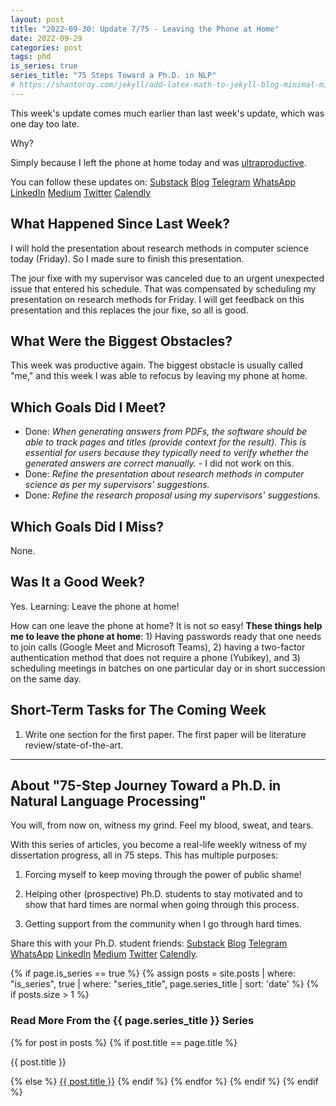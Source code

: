 ```yaml
---
layout: post
title: "2022-09-30: Update 7/75 - Leaving the Phone at Home"
date: 2022-09-29
categories: post
tags: phd
is_series: true
series_title: "75 Steps Toward a Ph.D. in NLP"
# https://shantoroy.com/jekyll/add-latex-math-to-jekyll-blog-minimal-mistakes/
---
```

<script type="text/javascript" async
    src="https://cdnjs.cloudflare.com/ajax/libs/mathjax/2.7.6/MathJax.js?config=TeX-MML-AM_CHTML">
</script>

<script type="text/x-mathjax-config">
    MathJax.Hub.Config({
        extensions: ["tex2jax.js"],
        jax: ["input/TeX", "output/HTML-CSS"],
        tex2jax: {
        inlineMath: [ ['$','$'], ["\\(","\\)"] ],
        displayMath: [ ['$$','$$'], ["\\[","\\]"] ],
        processEscapes: true
        },
        "HTML-CSS": { availableFonts: ["TeX"] }
    });
</script>

This week's update comes much earlier than last week's update, which was one day too late.

Why?

Simply because I left the phone at home today and was [ultraproductive](https://www.linkedin.com/posts/christianpoensgen_we-use-our-phones-from-the-moment-we-wake-activity-6938049822918651904-nBiJ?utm_source=share&utm_medium=member_desktop).

You can follow these updates on: [Substack](https://nlpjourney.substack.com/) [Blog](https://janspoerer.github.io/phdstudies/) [Telegram](https://t.me/+gmkAaVlKPh4xZTky) [WhatsApp](https://chat.whatsapp.com/F6901LMMJWIGlxrahkgBcq) [LinkedIn](https://www.linkedin.com/in/janspoerer/) [Medium](https://medium.com/@janspoerer/about) [Twitter](https://twitter.com/JanSpoerer) [Calendly](https://calendly.com/janspoerer/60m-private)

## What Happened Since Last Week?

I will hold the presentation about research methods in computer science today (Friday). So I made sure to finish this presentation.

The jour fixe with my supervisor was canceled due to an urgent unexpected issue that entered his schedule. That was compensated by scheduling my presentation on research methods for Friday. I will get feedback on this presentation and this replaces the jour fixe, so all is good.

## What Were the Biggest Obstacles?

This week was productive again. The biggest obstacle is usually called "me," and this week I was able to refocus by leaving my phone at home. 

## Which Goals Did I Meet?

<ul>
  <li>Done: <i>When generating answers from PDFs, the software should be able to track pages and titles (provide context for the result). This is essential for users because they typically need to verify whether the generated answers are correct manually.</i> - I did not work on this.</li>
  <li>Done: <i>Refine the presentation about research methods in computer science as per my supervisors' suggestions.</i></li>
  <li>Done: <i>Refine the research proposal using my supervisors' suggestions.</i></li>
</ul>

## Which Goals Did I Miss?

None.

## Was It a Good Week?

Yes. Learning: Leave the phone at home!

How can one leave the phone at home? It is not so easy! **These things help me to leave the phone at home**: 1) Having passwords ready that one needs to join calls (Google Meet and Microsoft Teams), 2) having a two-factor authentication method that does not require a phone (Yubikey), and 3) scheduling meetings in batches on one particular day or in short succession on the same day.

## Short-Term Tasks for The Coming Week

<ol>
  <li>Write one section for the first paper. The first paper will be literature review/state-of-the-art.</li>
</ol>

____________________________________

## About "75-Step Journey Toward a Ph.D. in Natural Language Processing"

You will, from now on, witness my grind. Feel my blood, sweat, and tears.

With this series of articles, you become a real-life weekly witness of my dissertation progress, all in 75 steps. This has multiple purposes: 

1) Forcing myself to keep moving through the power of public shame!

2) Helping other (prospective) Ph.D. students to stay motivated and to show that hard times are normal when going through this process. 

3) Getting support from the community when I go through hard times.

Share this with your Ph.D. student friends: [Substack](https://nlpjourney.substack.com/) [Blog](https://janspoerer.github.io/phdstudies/) [Telegram](https://t.me/+gmkAaVlKPh4xZTky) [WhatsApp](https://chat.whatsapp.com/F6901LMMJWIGlxrahkgBcq) [LinkedIn](https://www.linkedin.com/in/janspoerer/) [Medium](https://medium.com/@janspoerer/about) [Twitter](https://twitter.com/JanSpoerer) [Calendly](https://calendly.com/janspoerer/60m-private).

{% if page.is_series == true %}
    {% assign posts = site.posts | where: "is_series", true | where: "series_title", page.series_title | sort: 'date' %}
    {% if posts.size > 1 %}
        
<h3 class="text-success p-3 pb-0">Read More From the {{ page.series_title }} Series</h3>
        {% for post in posts %}
                {% if post.title == page.title %}
<p class="nav-link bullet-pointer mb-0">{{ post.title }}</p>
                {% else %}
<a class="nav-link bullet-hash" href="{{ post.url }}">{{ post.title }}</a>
                {% endif %}
        {% endfor %}
    {% endif %}
{% endif %}
